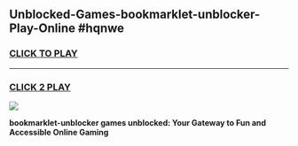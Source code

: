 
## Unblocked-Games-bookmarklet-unblocker-Play-Online #hqnwe
<h3>
<a href="https://news.freeplayer.one?title=bookmarklet-unblocker&ref=3">CLICK TO PLAY</a></h3>
<hr>

<h3>
<a href="https://news.freeplayer.one?title=bookmarklet-unblocker&ref=3">CLICK 2 PLAY</a>
  
</h3>

<a href="https://news.freeplayer.one?title=bookmarklet-unblocker&ref=3"><img src="https://clearcache.store/games.png"></a>


**bookmarklet-unblocker games unblocked: Your Gateway to Fun and Accessible Online Gaming**
